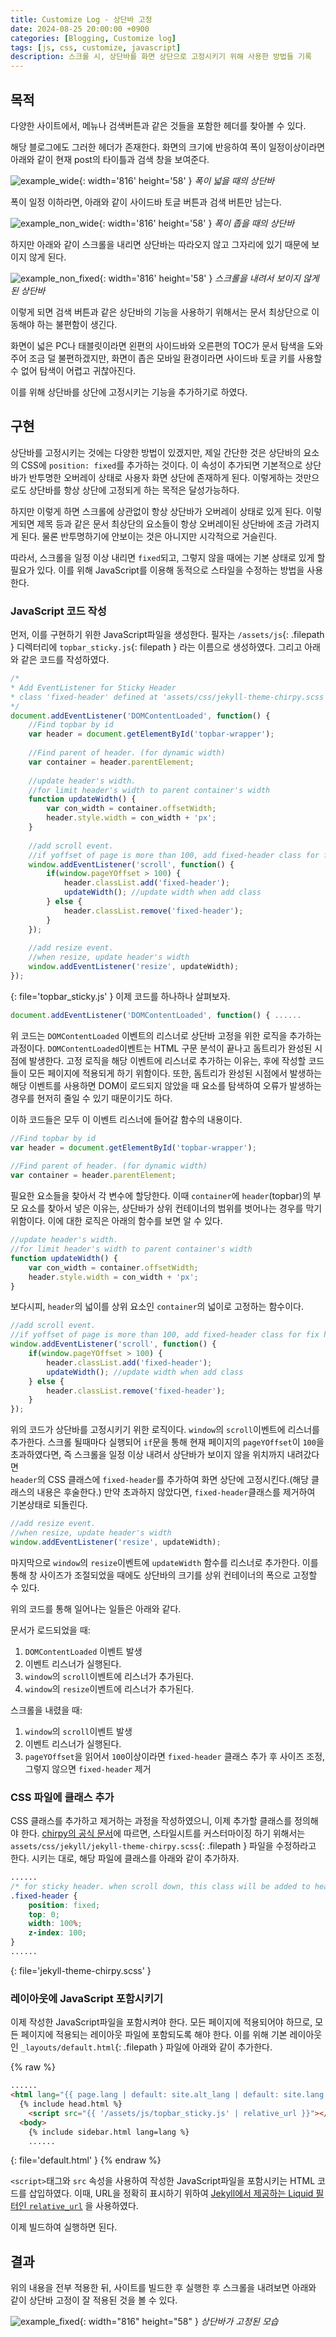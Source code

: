```yaml
---
title: Customize Log - 상단바 고정
date: 2024-08-25 20:00:00 +0900
categories: [Blogging, Customize log]
tags: [js, css, customize, javascript]
description: 스크롤 시, 상단바를 화면 상단으로 고정시키기 위해 사용한 방법들 기록
---
```


## 목적

다양한 사이트에서, 메뉴나 검색버튼과 같은 것들을 포함한 헤더를 찾아볼 수 있다. 

해당 블로그에도 그러한 헤더가 존재한다. 화면의 크기에 반응하여 폭이 일정이상이라면 
아래와 같이 현재 post의 타이틀과 검색 창을 보여준다. 


![example_wide](/assets/img/topbar_example/topbar_example_wide.png){: width='816' height='58' }
_폭이 넓을 때의 상단바_

폭이 일정 이하라면, 아래와 같이 사이드바 토글 버튼과 검색 버튼만 남는다. 


![example_non_wide](/assets/img/topbar_example/topbar_example_non_wide.png){: width='816' height='58' }
_폭이 좁을 때의 상단바_

하지만 아래와 같이 스크롤을 내리면 상단바는 따라오지 않고 그자리에 있기 때문에 보이지 않게 된다.

![example_non_fixed](/assets/img/topbar_example/topbar_example_non_fixed.png){: width='816' height='58' }
_스크롤을 내려서 보이지 않게 된 상단바_

이렇게 되면 검색 버튼과 같은 상단바의 기능을 사용하기 위해서는 문서 최상단으로 이동해야 하는 불편함이 생긴다. 

화면이 넓은 PC나 태블릿이라면 왼편의 사이드바와 오른편의 TOC가 문서 탐색을 도와주어 조금 덜 불편하겠지만, 
화면이 좁은 모바일 환경이라면 사이드바 토글 키를 사용할 수 없어 탐색이 어렵고 귀찮아진다. 

이를 위해 상단바를 상단에 고정시키는 기능을 추가하기로 하였다.

## 구현

상단바를 고정시키는 것에는 다양한 방법이 있겠지만, 제일 간단한 것은 상단바의 요소의 CSS에 
`position: fixed`를 추가하는 것이다. 
이 속성이 추가되면 기본적으로 상단바가 반투명한 오버레이 상태로 사용자 화면 상단에 존재하게 된다.
이렇게하는 것만으로도 상단바를 항상 상단에 고정되게 하는 목적은 달성가능하다. 

하지만 이렇게 하면 스크롤에 상관없이 항상 상단바가 오버레이 상태로 있게 된다. 
이렇게되면 제목 등과 같은 문서 최상단의 요소들이 항상 오버레이된 상단바에 조금 가려지게 된다.
물론 반투명하기에 안보이는 것은 아니지만 시각적으로 거슬린다. 

따라서, 스크롤을 일정 이상 내리면 `fixed`되고, 그렇지 않을 때에는 기본 상태로 있게 할 필요가 있다. 
이를 위해 JavaScript를 이용해 동적으로 스타일을 수정하는 방법을 사용한다. 

### JavaScript 코드 작성

먼저, 이를 구현하기 위한 JavaScript파일을 생성한다. 필자는 `/assets/js`{: .filepath } 디렉터리에 `topbar_sticky.js`{: filepath } 라는 이름으로
생성하였다. 그리고 아래와 같은 코드를 작성하였다.

```javascript
/*
* Add EventListener for Sticky Header
* class 'fixed-header' defined at 'assets/css/jekyll-theme-chirpy.scss'
*/
document.addEventListener('DOMContentLoaded', function() {
	//Find topbar by id
	var header = document.getElementById('topbar-wrapper');
	
	//Find parent of header. (for dynamic width)
	var container = header.parentElement;
	
	//update header's width. 
	//for limit header's width to parent container's width
	function updateWidth() {
		var con_width = container.offsetWidth;
		header.style.width = con_width + 'px';
	}
	
	//add scroll event. 
	//if yoffset of page is more than 100, add fixed-header class for fix header
	window.addEventListener('scroll', function() {
		if(window.pageYOffset > 100) {
			header.classList.add('fixed-header');
			updateWidth(); //update width when add class
		} else {
			header.classList.remove('fixed-header');
		}
	});
	
	//add resize event.
	//when resize, update header's width
	window.addEventListener('resize', updateWidth);
});
``` 
{: file='topbar_sticky.js' }
이제 코드를 하나하나 살펴보자.


```javascript
document.addEventListener('DOMContentLoaded', function() { ......
```

위 코드는 `DOMContentLoaded` 이벤트의 리스너로 상단바 고정을 위한 로직을 추가하는 과정이다. 
`DOMContentLoaded`이벤트는 HTML 구문 분석이 끝나고 돔트리가 완성된 시점에 발생한다. 
고정 로직을 해당 이벤트에 리스너로 추가하는 이유는, 후에 작성할 코드들이 모든 페이지에 적용되게 하기 위함이다. 
또한, 돔트리가 완성된 시점에서 발생하는 해당 이벤트를 사용하면 DOM이 로드되지 않았을 때 요소를 탐색하여 
오류가 발생하는 경우를 현저히 줄일 수 있기 때문이기도 하다. 

이하 코드들은 모두 이 이벤트 리스너에 들어갈 함수의 내용이다.

```javascript
//Find topbar by id
var header = document.getElementById('topbar-wrapper');
	
//Find parent of header. (for dynamic width)
var container = header.parentElement;
```

필요한 요소들을 찾아서 각 변수에 할당한다. 이때 `container`에 `header`(topbar)의 부모 요소를 찾아서 넣은 이유는, 
상단바가 상위 컨테이너의 범위를 벗어나는 경우를 막기 위함이다. 이에 대한 로직은 아래의 함수를 보면 알 수 있다.


```javascript
//update header's width. 
//for limit header's width to parent container's width
function updateWidth() {
	var con_width = container.offsetWidth;
	header.style.width = con_width + 'px';
}
```

보다시피, `header`의 넓이를 상위 요소인 `container`의 넓이로 고정하는 함수이다. 


```javascript
//add scroll event. 
//if yoffset of page is more than 100, add fixed-header class for fix header
window.addEventListener('scroll', function() {
	if(window.pageYOffset > 100) {
		header.classList.add('fixed-header');
		updateWidth(); //update width when add class
	} else {
		header.classList.remove('fixed-header');
	}
});
```
위의 코드가 상단바를 고정시키기 위한 로직이다. `window`의 `scroll`이벤트에 리스너를 추가한다. 
스크롤 될때마다 실행되어 `if`문을 통해 현재 페이지의 `pageYOffset`이 `100`을 초과하였다면, 즉 스크롤을 일정 이상 내려서
상단바가 보이지 않을 위치까지 내려갔다면  
`header`의 CSS 클래스에 `fixed-header`를 추가하여 화면 상단에 고정시킨다.(해당 클래스의 내용은 후술한다.)
만약 초과하지 않았다면, `fixed-header`클래스를 제거하여 기본상태로 되돌린다. 


```javascript
//add resize event.
//when resize, update header's width
window.addEventListener('resize', updateWidth);
```

마지막으로 `window`의 `resize`이벤트에 `updateWidth` 함수를 리스너로 추가한다. 
이를 통해 창 사이즈가 조절되었을 때에도 상단바의 크기를 상위 컨테이너의 폭으로 고정할 수 있다. 

위의 코드를 통해 일어나는 일들은 아래와 같다.

문서가 로드되었을 때: 
1. `DOMContentLoaded` 이벤트 발생 
2. 이벤트 리스너가 실행된다.
3. `window`의 `scroll`이벤트에 리스너가 추가된다. 
4. `window`의 `resize`이벤트에 리스너가 추가된다.


스크롤을 내렸을 때: 
1. `window`의 `scroll`이벤트 발생
2. 이벤트 리스너가 실행된다.
3. `pageYOffset`을 읽어서 `100`이상이라면 `fixed-header` 클래스 추가 후 사이즈 조정, 
그렇지 않으면 `fixed-header` 제거

### CSS 파일에 클래스 추가

CSS 클래스를 추가하고 제거하는 과정을 작성하였으니, 이제 추가할 클래스를 정의해야 한다. 
[chirpy의 공식 문서](https://chirpy.cotes.page/posts/getting-started/)에 따르면, 
스타일시트를 커스터마이징 하기 위해서는 `assets/css/jekyll/jekyll-theme-chirpy.scss`{: .filepath }
파일을 수정하라고 한다. 시키는 대로, 해당 파일에 클래스를 아래와 같이 추가하자.

```css
......
/* for sticky header. when scroll down, this class will be added to header. */
.fixed-header {
	position: fixed;
	top: 0;
	width: 100%;
	z-index: 100;
}
......
```
{: file='jekyll-theme-chirpy.scss' }

### 레이아웃에 JavaScript 포함시키기

이제 작성한 JavaScript파일을 포함시켜야 한다. 모든 페이지에 적용되어야 하므로, 
모든 페이지에 적용되는 레이아웃 파일에 포함되도록 해야 한다. 
이를 위해 기본 레이아웃인 `_layouts/default.html`{: .filepath }
파일에 아래와 같이 추가한다. 

{% raw %}
```html
......
<html lang="{{ page.lang | default: site.alt_lang | default: site.lang }}" {{ prefer_mode }}>
  {% include head.html %}
	<script src="{{ '/assets/js/topbar_sticky.js' | relative_url }}"></script><!--for sticky header-->
  <body>
    {% include sidebar.html lang=lang %}
	......
```
{: file='default.html' }
{% endraw %}

`<script>`태그와 `src` 속성을 사용하여 작성한 JavaScript파일을 포함시키는 HTML 코드를 삽입하였다. 
이때, URL을 정확히 표시하기 위하여 [Jekyll에서 제공하는 Liquid 필터인 `relative_url`](/posts/about-jekyll-liquid/#relative_url)
을 사용하였다. 

이제 빌드하여 실행하면 된다. 

## 결과

위의 내용을 전부 적용한 뒤, 사이트를 빌드한 후 실행한 후 스크롤을 내려보면 아래와 같이 상단바 고정이 잘 적용된 것을 볼 수 있다.

![example_fixed](/assets/img/topbar_example/topbar_example_fixed.png){: width="816" height="58" }
_상단바가 고정된 모습_

